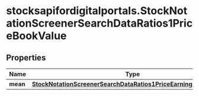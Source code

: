 # stocksapifordigitalportals.StockNotationScreenerSearchDataRatios1PriceBookValue

## Properties

Name | Type | Description | Notes
------------ | ------------- | ------------- | -------------
**mean** | [**StockNotationScreenerSearchDataRatios1PriceEarningsGrowthMean**](StockNotationScreenerSearchDataRatios1PriceEarningsGrowthMean.md) |  | [optional] 


